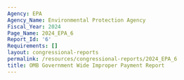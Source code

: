 ```yaml
---
Agency: EPA
Agency_Name: Environmental Protection Agency
Fiscal_Year: 2024
Page_Name: 2024_EPA_6
Report_Id: '6'
Requirements: []
layout: congressional-reports
permalink: /resources/congressional-reports/2024_EPA_6
title: OMB Government Wide Improper Payment Report
---
```

